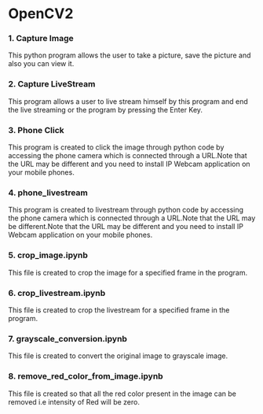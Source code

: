 # OpenCV2

### __1.__ Capture Image 
This python program allows the user to take a picture, save the picture and also you can view it.  

### __2.__ Capture LiveStream
This program allows a user to live stream himself by this program and end the live streaming or the program by pressing the Enter Key.   

### __3.__ Phone Click
This program is created to click the image through python code by accessing the phone camera which is connected through a URL.Note that the URL may be different and you need to install IP Webcam application on your mobile phones.

### __4.__ phone_livestream
This program is created to livestream through python code by accessing the phone camera which is connected through a URL.Note that the URL may be different.Note that the URL may be different and you need to install IP Webcam application on your mobile phones.
  
### __5.__ crop_image.ipynb
This file is created to crop the image for a specified frame in the program.  
  
### __6.__ crop_livestream.ipynb  
This file is created to crop the livestream for a specified frame in the program.  

### __7.__ grayscale_conversion.ipynb  
This file is created to convert the original image to grayscale image.  

### __8.__ remove_red_color_from_image.ipynb  
This file is created so that all the red color present in the image can be removed i.e intensity of Red will be zero.
